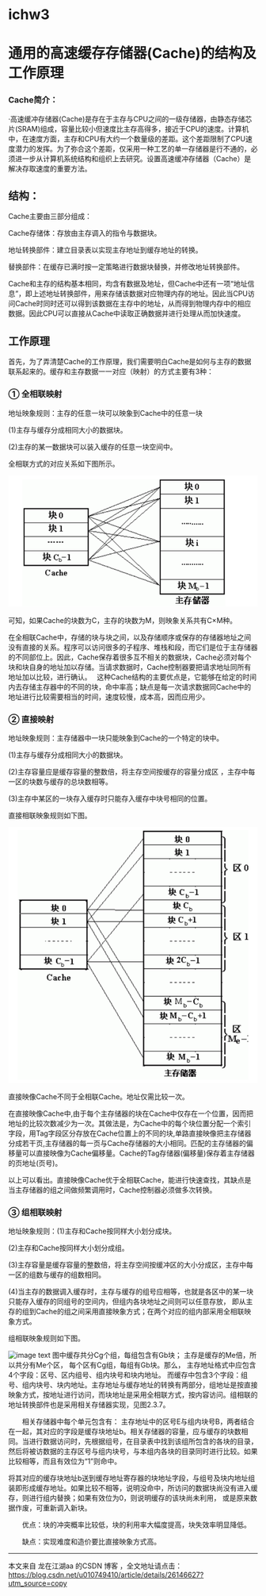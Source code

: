 # ichw3

# 通用的高速缓存存储器(Cache)的结构及工作原理

### Cache简介：

·高速缓冲存储器(Cache)是存在于主存与CPU之间的一级存储器，由静态存储芯片(SRAM)组成，容量比较小但速度比主存高得多，接近于CPU的速度。计算机中，在速度方面，主存和CPU有大约一个数量级的差距。这个差距限制了CPU速度潜力的发挥。为了弥合这个差距，仅采用一种工艺的单一存储器是行不通的，必须进一步从计算机系统结构和组织上去研究。设置高速缓冲存储器（Cache）是解决存取速度的重要方法。

## 结构：

Cache主要由三部分组成：

Cache存储体：存放由主存调入的指令与数据块。

地址转换部件：建立目录表以实现主存地址到缓存地址的转换。

替换部件：在缓存已满时按一定策略进行数据块替换，并修改地址转换部件。

Cache和主存的结构基本相同，均含有数据及地址，但Cache中还有一项“地址信息”，即上述地址转换部件，用来存储该数据对应物理内存的地址。因此当CPU访问Cache时同时还可以得到该数据在主存中的地址，从而得到物理内存中的相应数据。因此CPU可以直接从Cache中读取正确数据并进行处理从而加快速度。

## 工作原理

首先，为了弄清楚Cache的工作原理，我们需要明白Cache是如何与主存的数据联系起来的。缓存和主存数据一一对应（映射）的方式主要有3种：

### ① 全相联映射

地址映象规则：主存的任意一块可以映象到Cache中的任意一块        

(1)主存与缓存分成相同大小的数据块。      

(2)主存的某一数据块可以装入缓存的任意一块空间中。        

全相联方式的对应关系如下图所示。

![image text](https://github.com/TimGinobili/ichw/blob/master/1.jpg)

可知，如果Cache的块数为C，主存的块数为M，则映象关系共有C×M种。

在全相联Cache中，存储的块与块之间，以及存储顺序或保存的存储器地址之间没有直接的关系。程序可以访问很多的子程序、堆栈和段，而它们是位于主存储器的不同部位上。因此，Cache保存着很多互不相关的数据块，Cache必须对每个块和块自身的地址加以存储。当请求数据时，Cache控制器要把请求地址同所有地址加以比较，进行确认。 
这种Cache结构的主要优点是，它能够在给定的时间内去存储主存器中的不同的块，命中率高；缺点是每一次请求数据同Cache中的地址进行比较需要相当的时间，速度较慢，成本高，因而应用少。

### ② 直接映射

地址映象规则：主存储器中一块只能映象到Cache的一个特定的块中。        

(1)主存与缓存分成相同大小的数据块。        

(2)主存容量应是缓存容量的整数倍，将主存空间按缓存的容量分成区 ，主存中每一区的块数与缓存的总块数相等。        

(3)主存中某区的一块存入缓存时只能存入缓存中块号相同的位置。

直接相联映象规则如下图。

![image text](https://github.com/TimGinobili/ichw/blob/master/2.jpg)

直接映像Cache不同于全相联Cache。地址仅需比较一次。

在直接映像Cache中,由于每个主存储器的块在Cache中仅存在一个位置，因而把地址的比较次数减少为一次。其做法是，为Cache中的每个块位置分配一个索引字段，用Tag字段区分存放在Cache位置上的不同的块,单路直接映像把主存储器分成若干页,主存储器的每一页与Cache存储器的大小相同。匹配的主存储器的偏移量可以直接映像为Cache偏移量。Cache的Tag存储器(偏移量)保存着主存储器的页地址(页号)。

以上可以看出。直接映像Cache优于全相联Cache，能进行快速查找，其缺点是当主存储器的组之间做频繁调用时，Cache控制器必须做多次转换。

### ③ 组相联映射

地址映象规则：(1)主存和Cache按同样大小划分成块。         

(2)主存和Cache按同样大小划分成组。       

(3)主存容量是缓存容量的整数倍，将主存空间按缓冲区的大小分成区，主存中每一区的组数与缓存的组数相同。

(4)当主存的数据调入缓存时，主存与缓存的组号应相等，也就是各区中的某一块只能存入缓存的同组号的空间内，但组内各块地址之间则可以任意存放，
即从主存的组到Cache的组之间采用直接映象方式；在两个对应的组内部采用全相联映象方式。

组相联映象规则如下图。

![image text]()
图中缓存共分Cg个组，每组包含有Gb块；
主存是缓存的Me倍，所以共分有Me个区，
每个区有Cg组，每组有Gb块。那么，
主存地址格式中应包含4个字段：区号、区内组号、组内块号和块内地址。
而缓存中包含3个字段：组号、组内块号、块内地址。主存地址与缓存地址的转换有两部分，组地址是按直接映象方式，按地址进行访问，而块地址是采用全相联方式，按内容访问。组相联的地址转换部件也是采用相关存储器实现，见图2.3.7。


　　相关存储器中每个单元包含有：
主存地址中的区号E与组内块号B，两者结合在一起，其对应的字段是缓存块地址b。相关存储器的容量，应与缓存的块数相同。当进行数据访问时，先根据组号，在目录表中找到该组所包含的各块的目录，然后将被访数据的主存区号与组内块号，与本组内各块的目录同时进行比较。如果比较相等，而且有效位为“1”则命中。


 

 
将其对应的缓存块地址b送到缓存地址寄存器的块地址字段，与组号及块内地址组装即形成缓存地址。如果比较不相等，说明没命中，所访问的数据块尚没有进入缓存，则进行组内替换；如果有效位为0，则说明缓存的该块尚未利用，
或是原来数据作废，可重新调入新块。


　　优点：块的冲突概率比较低，块的利用率大幅度提高，块失效率明显降低。


　　缺点：实现难度和造价要比直接映象方式高。

---------------------

本文来自 龙在江湖aa 的CSDN 博客 ，全文地址请点击：https://blog.csdn.net/u010749410/article/details/26146627?utm_source=copy 
